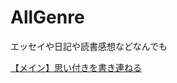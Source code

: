 # AllGenre
エッセイや日記や読書感想などなんでも

[【メイン】思い付きを書き連ねる](https://github.com/maruizero/es-allgenre/blob/main/01%E6%80%9D%E3%81%84%E3%81%AE%E3%81%BE%E3%81%BE.txt)
